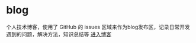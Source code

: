 # blog
个人技术博客，使用了 GitHub 的 issues 区域来作为blog发布区，记录日常开发遇到的问题，解决方法，知识总结等
[进入博客](https://github.com/charlie-iu/blog/issues)
